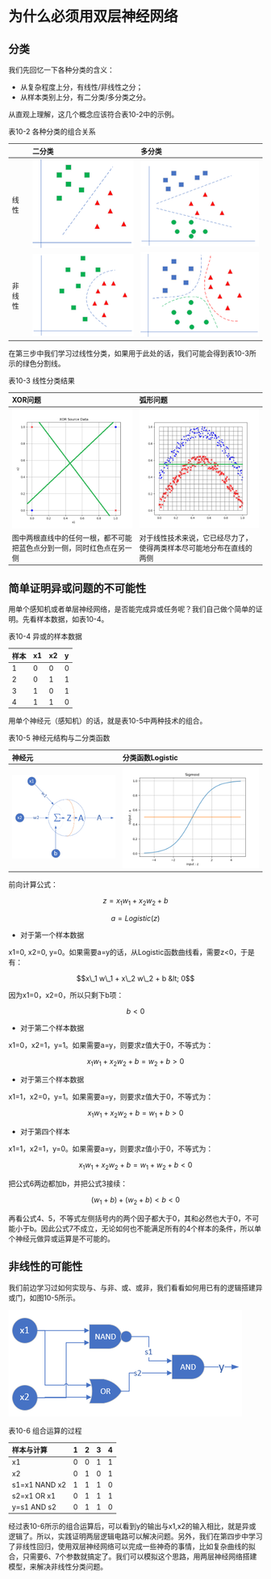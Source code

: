 # 为什么必须用双层神经网络

## 分类

我们先回忆一下各种分类的含义：

* 从复杂程度上分，有线性/非线性之分；
* 从样本类别上分，有二分类/多分类之分。

从直观上理解，这几个概念应该符合表10-2中的示例。

表10-2 各种分类的组合关系

|  | 二分类 | 多分类 |
| :--- | :--- | :--- |
| 线性 | ![](../.gitbook/assets/image%20%28208%29.png)  | ![](../.gitbook/assets/image%20%28197%29.png)  |
| 非线性 | ![](../.gitbook/assets/image%20%28235%29.png)  | ![](../.gitbook/assets/image%20%28203%29.png)  |

在第三步中我们学习过线性分类，如果用于此处的话，我们可能会得到表10-3所示的绿色分割线。

表10-3 线性分类结果

| XOR问题 | 弧形问题 |
| :--- | :--- |
| ![](../.gitbook/assets/image%20%28242%29.png)  | ![](../.gitbook/assets/image%20%28207%29.png)  |
| 图中两根直线中的任何一根，都不可能把蓝色点分到一侧，同时红色点在另一侧 | 对于线性技术来说，它已经尽力了，使得两类样本尽可能地分布在直线的两侧 |

## 简单证明异或问题的不可能性

用单个感知机或者单层神经网络，是否能完成异或任务呢？我们自己做个简单的证明。先看样本数据，如表10-4。

表10-4 异或的样本数据

| 样本 | x1 | x2 | y |
| :--- | :--- | :--- | :--- |
| 1 | 0 | 0 | 0 |
| 2 | 0 | 1 | 1 |
| 3 | 1 | 0 | 1 |
| 4 | 1 | 1 | 0 |

用单个神经元（感知机）的话，就是表10-5中两种技术的组合。

表10-5 神经元结构与二分类函数

| 神经元 | 分类函数Logistic |
| :--- | :--- |
| ![](../.gitbook/assets/image%20%28237%29.png)  | ![](../.gitbook/assets/image%20%28201%29.png)  |

前向计算公式：

$$z = x_1 w_1 + x_2 w_2 + b \tag{1}$$

$$a = Logistic(z) \tag{2}$$

* 对于第一个样本数据

x1=0, x2=0, y=0。如果需要a=y的话，从Logistic函数曲线看，需要z&lt;0，于是有：

$$x\_1 w\_1 + x\_2 w\_2 + b &lt; 0$$

因为x1=0，x2=0，所以只剩下b项：

$$b <0 \tag{3}$$

* 对于第二个样本数据

x1=0，x2=1，y=1。如果需要a=y，则要求z值大于0，不等式为：

$$x_1w_1 + x_2w_2+b=w_2+b > 0 \tag{4}$$

* 对于第三个样本数据

x1=1，x2=0，y=1。如果需要a=y，则要求z值大于0，不等式为：

$$x_1w_1 + x_2w_2+b=w_1+b > 0 \tag{5}$$

* 对于第四个样本

x1=1，x2=1，y=0。如果需要a=y，则要求z值小于0，不等式为：

$$x_1w_1 + x_2w_2+b=w_1 + w_2+b < 0 \tag{6}$$

把公式6两边都加b，并把公式3接续：

$$(w_1 + b) + (w_2 + b) < b < 0 \tag{7}$$

再看公式4、5，不等式左侧括号内的两个因子都大于0，其和必然也大于0，不可能小于b。因此公式7不成立，无论如何也不能满足所有的4个样本的条件，所以单个神经元做异或运算是不可能的。

## 非线性的可能性

我们前边学习过如何实现与、与非、或、或非，我们看看如何用已有的逻辑搭建异或门，如图10-5所示。

![&#x56FE;10-5 &#x7528;&#x57FA;&#x672C;&#x903B;&#x8F91;&#x5355;&#x5143;&#x642D;&#x5EFA;&#x5F02;&#x6216;&#x8FD0;&#x7B97;&#x5355;&#x5143;](../.gitbook/assets/image%20%28204%29.png)

表10-6 组合运算的过程

| 样本与计算 | 1 | 2 | 3 | 4 |
| :--- | :--- | :--- | :--- | :--- |
| x1 | 0 | 0 | 1 | 1 |
| x2 | 0 | 1 | 0 | 1 |
| s1=x1 NAND x2 | 1 | 1 | 1 | 0 |
| s2=x1 OR x1 | 0 | 1 | 1 | 1 |
| y=s1 AND s2 | 0 | 1 | 1 | 0 |

经过表10-6所示的组合运算后，可以看到y的输出与x1,x2的输入相比，就是异或逻辑了。所以，实践证明两层逻辑电路可以解决问题。另外，我们在第四步中学习了非线性回归，使用双层神经网络可以完成一些神奇的事情，比如复杂曲线的拟合，只需要6、7个参数就搞定了。我们可以模拟这个思路，用两层神经网络搭建模型，来解决非线性分类问题。

